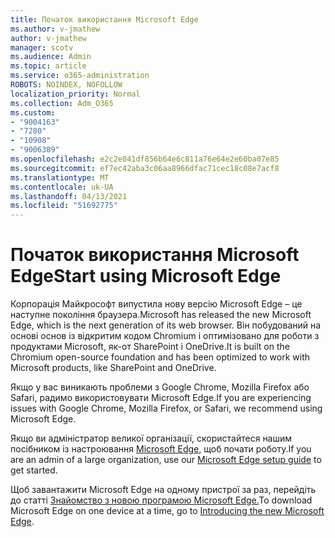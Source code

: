 ```yaml
---
title: Початок використання Microsoft Edge
ms.author: v-jmathew
author: v-jmathew
manager: scotv
ms.audience: Admin
ms.topic: article
ms.service: o365-administration
ROBOTS: NOINDEX, NOFOLLOW
localization_priority: Normal
ms.collection: Adm_O365
ms.custom:
- "9004163"
- "7280"
- "10908"
- "9006389"
ms.openlocfilehash: e2c2e041df856b64e6c811a76e64e2e60ba07e85
ms.sourcegitcommit: ef7ec42aba3c06aa8966dfac71cec18c08e7acf8
ms.translationtype: MT
ms.contentlocale: uk-UA
ms.lasthandoff: 04/13/2021
ms.locfileid: "51692775"
---
```

# <a name="start-using-microsoft-edge"></a><span data-ttu-id="99b1c-102">Початок використання Microsoft Edge</span><span class="sxs-lookup"><span data-stu-id="99b1c-102">Start using Microsoft Edge</span></span>

<span data-ttu-id="99b1c-103">Корпорація Майкрософт випустила нову версію Microsoft Edge – це наступне покоління браузера.</span><span class="sxs-lookup"><span data-stu-id="99b1c-103">Microsoft has released the new Microsoft Edge, which is the next generation of its web browser.</span></span> <span data-ttu-id="99b1c-104">Він побудований на основі основ із відкритим кодом Chromium і оптимізовано для роботи з продуктами Microsoft, як-от SharePoint і OneDrive.</span><span class="sxs-lookup"><span data-stu-id="99b1c-104">It is built on the Chromium open-source foundation and has been optimized to work with Microsoft products, like SharePoint and OneDrive.</span></span>

<span data-ttu-id="99b1c-105">Якщо у вас виникають проблеми з Google Chrome, Mozilla Firefox або Safari, радимо використовувати Microsoft Edge.</span><span class="sxs-lookup"><span data-stu-id="99b1c-105">If you are experiencing issues with Google Chrome, Mozilla Firefox, or Safari, we recommend using Microsoft Edge.</span></span>

<span data-ttu-id="99b1c-106">Якщо ви адміністратор великої організації, скористайтеся нашим посібником із настроювання [Microsoft Edge,](https://go.microsoft.com/fwlink/?linkid=2142423) щоб почати роботу.</span><span class="sxs-lookup"><span data-stu-id="99b1c-106">If you are an admin of a large organization, use our [Microsoft Edge setup guide](https://go.microsoft.com/fwlink/?linkid=2142423) to get started.</span></span>

<span data-ttu-id="99b1c-107">Щоб завантажити Microsoft Edge на одному пристрої за раз, перейдіть до статті [Знайомство з новою програмою Microsoft Edge.](https://go.microsoft.com/fwlink/?linkid=2141049)</span><span class="sxs-lookup"><span data-stu-id="99b1c-107">To download Microsoft Edge on one device at a time, go to [Introducing the new Microsoft Edge](https://go.microsoft.com/fwlink/?linkid=2141049).</span></span>

